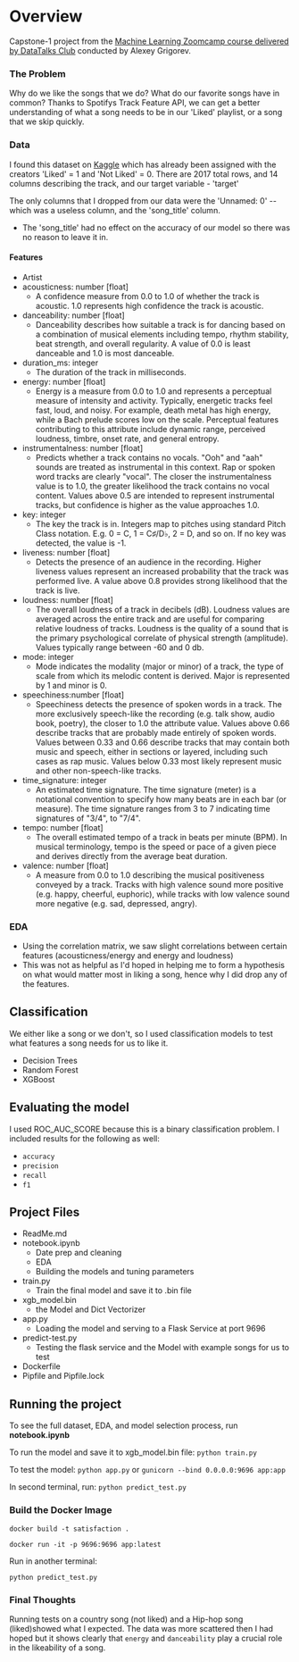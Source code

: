 # Overview

Capstone-1 project from the [Machine Learning Zoomcamp course delivered by DataTalks Club](https://github.com/DataTalksClub/machine-learning-zoomcamp/tree/master) conducted by Alexey Grigorev.

### The Problem

Why do we like the songs that we do? What do our favorite songs have in common? Thanks to Spotifys Track Feature API, we can get a better understanding of what a song needs to be in our 'Liked' playlist, or a song that we skip quickly.

### Data

I found this dataset on [Kaggle](https://www.kaggle.com/datasets/geomack/spotifyclassification/data) which has already been assigned with the creators 'Liked' = 1 and 'Not Liked' = 0.
There are 2017 total rows, and 14 columns describing the track, and our target variable - 'target'

The only columns that I dropped from our data were the 'Unnamed: 0' -- which was a useless column, and the 'song_title' column.

- The 'song_title' had no effect on the accuracy of our model so there was no reason to leave it in.

#### Features

- Artist
- acousticness: number [float]
  - A confidence measure from 0.0 to 1.0 of whether the track is acoustic. 1.0 represents high confidence the track is acoustic.
- danceability: number [float]
  - Danceability describes how suitable a track is for dancing based on a combination of musical elements including tempo, rhythm stability, beat strength, and overall regularity. A value of 0.0 is least danceable and 1.0 is most danceable.
- duration_ms: integer
  - The duration of the track in milliseconds.
- energy: number [float]
  - Energy is a measure from 0.0 to 1.0 and represents a perceptual measure of intensity and activity. Typically, energetic tracks feel fast, loud, and noisy. For example, death metal has high energy, while a Bach prelude scores low on the scale. Perceptual features contributing to this attribute include dynamic range, perceived loudness, timbre, onset rate, and general entropy.
- instrumentalness: number [float]
  - Predicts whether a track contains no vocals. "Ooh" and "aah" sounds are treated as instrumental in this context. Rap or spoken word tracks are clearly "vocal". The closer the instrumentalness value is to 1.0, the greater likelihood the track contains no vocal content. Values above 0.5 are intended to represent instrumental tracks, but confidence is higher as the value approaches 1.0.
- key: integer
  - The key the track is in. Integers map to pitches using standard Pitch Class notation. E.g. 0 = C, 1 = C♯/D♭, 2 = D, and so on. If no key was detected, the value is -1.
- liveness: number [float]
  - Detects the presence of an audience in the recording. Higher liveness values represent an increased probability that the track was performed live. A value above 0.8 provides strong likelihood that the track is live.
- loudness: number [float]
  - The overall loudness of a track in decibels (dB). Loudness values are averaged across the entire track and are useful for comparing relative loudness of tracks. Loudness is the quality of a sound that is the primary psychological correlate of physical strength (amplitude). Values typically range between -60 and 0 db.
- mode: integer
  - Mode indicates the modality (major or minor) of a track, the type of scale from which its melodic content is derived. Major is represented by 1 and minor is 0.
- speechiness:number [float]
  - Speechiness detects the presence of spoken words in a track. The more exclusively speech-like the recording (e.g. talk show, audio book, poetry), the closer to 1.0 the attribute value. Values above 0.66 describe tracks that are probably made entirely of spoken words. Values between 0.33 and 0.66 describe tracks that may contain both music and speech, either in sections or layered, including such cases as rap music. Values below 0.33 most likely represent music and other non-speech-like tracks.
- time_signature: integer
  - An estimated time signature. The time signature (meter) is a notational convention to specify how many beats are in each bar (or measure). The time signature ranges from 3 to 7 indicating time signatures of "3/4", to "7/4".
- tempo: number [float]
  - The overall estimated tempo of a track in beats per minute (BPM). In musical terminology, tempo is the speed or pace of a given piece and derives directly from the average beat duration.
- valence: number [float]
  - A measure from 0.0 to 1.0 describing the musical positiveness conveyed by a track. Tracks with high valence sound more positive (e.g. happy, cheerful, euphoric), while tracks with low valence sound more negative (e.g. sad, depressed, angry).

### EDA

- Using the correlation matrix, we saw slight correlations between certain features (acousticness/energy and energy and loudness)
- This was not as helpful as I'd hoped in helping me to form a hypothesis on what would matter most in liking a song, hence why I did drop any of the features.

## Classification

We either like a song or we don't, so I used classification models to test what features a song needs for us to like it.

- Decision Trees
- Random Forest
- XGBoost

## Evaluating the model

I used ROC_AUC_SCORE because this is a binary classification problem. I included results for the following as well:

- `accuracy`
- `precision`
- `recall`
- `f1`

## Project Files

- ReadMe.md
- notebook.ipynb
  - Date prep and cleaning
  - EDA
  - Building the models and tuning parameters
- train.py
  - Train the final model and save it to .bin file
- xgb_model.bin
  - the Model and Dict Vectorizer
- app.py
  - Loading the model and serving to a Flask Service at port 9696
- predict-test.py
  - Testing the flask service and the Model with example songs for us to test
- Dockerfile
- Pipfile and Pipfile.lock

## Running the project

To see the full dataset, EDA, and model selection process, run **notebook.ipynb**

To run the model and save it to xgb_model.bin file:
`python train.py`

To test the model:
`python app.py`
or
`gunicorn --bind 0.0.0.0:9696 app:app`

In second terminal, run:
`python predict_test.py`

### Build the Docker Image

`docker build -t satisfaction .`

`docker run -it -p 9696:9696 app:latest `

Run in another terminal:

`python predict_test.py`

### Final Thoughts

Running tests on a country song (not liked) and a Hip-hop song (liked)showed what I expected. The data was more scattered then I had hoped but it shows clearly that `energy` and `danceability` play a crucial role in the likeability of a song.
